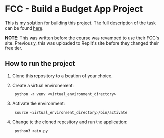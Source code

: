 # FCC - Build a Budget App Project

This is my solution for building this project. The full description of the task can be found [here](https://www.freecodecamp.org/learn/scientific-computing-with-python/build-a-budget-app-project/build-a-budget-app-project).

**NOTE**: This was written before the course was revamped to use their FCC's site. Previously, this was uploaded to Replit's site before they changed their free tier.

## How to run the project

1. Clone this repository to a location of your choice.

2. Create a virtual environement:

        python -m venv <virtual_environment_directory>

3. Activate the environment:

        source <virtual_environment_directory>/bin/activate

4. Change to the cloned repository and run the application:

        python3 main.py